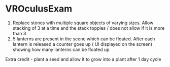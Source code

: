 # VROculusExam

1. Replace stones with multiple square objects of varying sizes. Allow stacking of 3 at a time and the stack topples / does not allow  if it is more than 3 
2. 5 lanterns are present in the scene which can be floated. After each lantern is released a counter goes up ( UI displayed on the screen) showing how many lanterns can be floated up

Extra credit - plant a seed and allow it to grow into a plant after 1 day cycle
